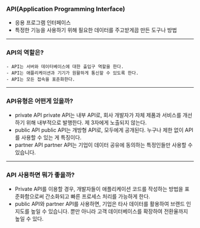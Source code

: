  ### API(Application Programming Interface)
 - 응용 프로그램 인터페이스
 - 특정한 기능을 사용하기 위해 필요한 데이터를 주고받게끔 만든 도구나 방법
---
### API의 역할은?
    - API는 서버와 데이터베이스에 대한 출입구 역할을 한다.
    - API는 애플리케이션과 기기가 원활하게 통신할 수 있도록 한다.
    - API는 모든 접속을 표준화한다.
---
### API유형은 어떤게 있을까?
- private API 
private API는 내부 API로, 회사 개발자가 자체 제품과 서비스를 개선하기 위해 내부적으로 발행한다. 제 3자에게 노출되지 않는다.
- public API
public API는 개방형 API로, 모두에게 공개된다. 누구나 제한 없이 API를 사용할 수 있는 게 특징이다. 
- partner API
partner API는 기업이 데이터 공유에 동의하는 특정인들만 사용할 수 있습니다.
---
### API 사용하면 뭐가 좋을까?
- Private API를 이용할 경우, 개발자들이 애플리케이션 코드를 작성하는 방법을 표준화함으로써 간소화되고 빠른 프로세스 처리를 가능하게 한다. 
- public API와 partner API를 사용하면, 기업은 타사 데이터를 활용하여 브랜드 인지도를 높일 수 있습니다. 뿐만 아니라 고객 데이터베이스를 확장하여 전환율까지 높일 수 있다.